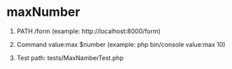 # maxNumber
1. PATH
/form (example: http://localhost:8000/form)

2. Command
value:max $number (example: php bin/console value:max 10)

3. Test
path: tests/MaxNamberTest.php
